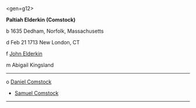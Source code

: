 <gen=g12>

<b>Paltiah Elderkin</b> <b>(Comstock)</b>

b 1635 Dedham, Norfolk, Massachusetts

d Feb 21 1713 New London, CT

f [John Elderkin](../g13/john_elderkin.md)

m Abigail Kingsland

<hr>

o [Daniel Comstock](../g12/daniel_comstock.md)

- [Samuel Comstock](../g11/samuel_comstock.md)

<hr>